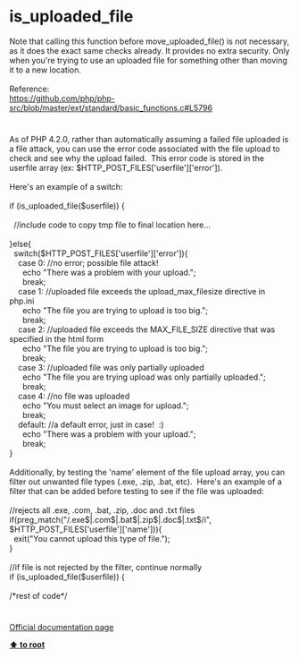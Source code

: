 # is_uploaded_file




<div class="phpcode"><span class="html">
Note that calling this function before move_uploaded_file() is not necessary, as it does the exact same checks already. It provides no extra security. Only when you&apos;re trying to use an uploaded file for something other than moving it to a new location.<br><br>Reference:<br><a href="https://github.com/php/php-src/blob/master/ext/standard/basic_functions.c#L5796" rel="nofollow" target="_blank">https://github.com/php/php-src/blob/master/ext/standard/basic_functions.c#L5796</a></span>
</div>
  

#


<div class="phpcode"><span class="html">
As of PHP 4.2.0, rather than automatically assuming a failed file uploaded is a file attack, you can use the error code associated with the file upload to check and see why the upload failed.&#xA0; This error code is stored in the userfile array (ex: $HTTP_POST_FILES[&apos;userfile&apos;][&apos;error&apos;]). <br><br>Here&apos;s an example of a switch:<br><br>if (is_uploaded_file($userfile)) {<br>&#xA0; <br>&#xA0; //include code to copy tmp file to final location here...<br>&#xA0; <br>}else{<br>&#xA0; switch($HTTP_POST_FILES[&apos;userfile&apos;][&apos;error&apos;]){<br>&#xA0; &#xA0; case 0: //no error; possible file attack!<br>&#xA0; &#xA0; &#xA0; echo &quot;There was a problem with your upload.&quot;;<br>&#xA0; &#xA0; &#xA0; break;<br>&#xA0; &#xA0; case 1: //uploaded file exceeds the upload_max_filesize directive in php.ini<br>&#xA0; &#xA0; &#xA0; echo &quot;The file you are trying to upload is too big.&quot;;<br>&#xA0; &#xA0; &#xA0; break;<br>&#xA0; &#xA0; case 2: //uploaded file exceeds the MAX_FILE_SIZE directive that was specified in the html form<br>&#xA0; &#xA0; &#xA0; echo &quot;The file you are trying to upload is too big.&quot;;<br>&#xA0; &#xA0; &#xA0; break;<br>&#xA0; &#xA0; case 3: //uploaded file was only partially uploaded<br>&#xA0; &#xA0; &#xA0; echo &quot;The file you are trying upload was only partially uploaded.&quot;;<br>&#xA0; &#xA0; &#xA0; break;<br>&#xA0; &#xA0; case 4: //no file was uploaded<br>&#xA0; &#xA0; &#xA0; echo &quot;You must select an image for upload.&quot;;<br>&#xA0; &#xA0; &#xA0; break;<br>&#xA0; &#xA0; default: //a default error, just in case!&#xA0; :)<br>&#xA0; &#xA0; &#xA0; echo &quot;There was a problem with your upload.&quot;;<br>&#xA0; &#xA0; &#xA0; break;<br>}<br><br>Additionally, by testing the &apos;name&apos; element of the file upload array, you can filter out unwanted file types (.exe, .zip, .bat, etc).&#xA0; Here&apos;s an example of a filter that can be added before testing to see if the file was uploaded:<br><br>//rejects all .exe, .com, .bat, .zip, .doc and .txt files<br>if(preg_match(&quot;/.exe$|.com$|.bat$|.zip$|.doc$|.txt$/i&quot;, $HTTP_POST_FILES[&apos;userfile&apos;][&apos;name&apos;])){<br>&#xA0; exit(&quot;You cannot upload this type of file.&quot;);<br>}<br><br>//if file is not rejected by the filter, continue normally<br>if (is_uploaded_file($userfile)) {<br><br>/*rest of code*/</span>
</div>
  

#

[Official documentation page](https://www.php.net/manual/en/function.is-uploaded-file.php)

**[⬆ to root](/)**